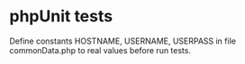 # phpUnit tests

Define constants
	HOSTNAME,
	USERNAME,
	USERPASS
in file commonData.php to real values before run tests.
